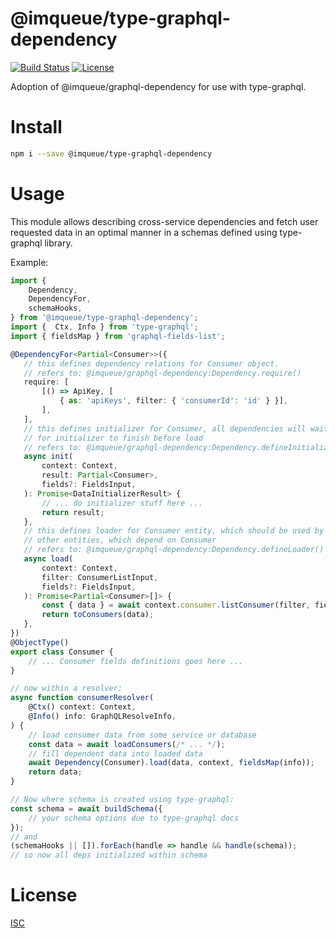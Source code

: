 # @imqueue/type-graphql-dependency

[![Build Status](https://travis-ci.com/type-graphql-dependency/type-graphql-dependency.svg?branch=master)](https://travis-ci.com/imqueue/type-graphql-dependency)
[![License](https://img.shields.io/badge/license-ISC-blue.svg)](https://rawgit.com/imqueue/type-graphql-dependency/master/LICENSE)

Adoption of @imqueue/graphql-dependency for use with type-graphql.

# Install

~~~bash
npm i --save @imqueue/type-graphql-dependency
~~~

# Usage

This module allows describing cross-service dependencies and fetch user 
requested data in an optimal manner in a schemas defined using type-graphql
library.

Example:

~~~typescript
import {
    Dependency,
    DependencyFor,
    schemaHooks,
} from '@imqueue/type-graphql-dependency';
import {  Ctx, Info } from 'type-graphql';
import { fieldsMap } from 'graphql-fields-list';

@DependencyFor<Partial<Consumer>>({
   // this defines dependency relations for Consumer object.
   // refers to: @imqueue/graphql-dependency:Dependency.require()
   require: [
       [() => ApiKey, [
           { as: 'apiKeys', filter: { 'consumerId': 'id' } }],
       ],
   ],
   // this defines initializer for Consumer, all dependencies will wait
   // for initializer to finish before load
   // refers to: @imqueue/graphql-dependency:Dependency.defineInitializer()
   async init(
       context: Context,
       result: Partial<Consumer>,
       fields?: FieldsInput,
   ): Promise<DataInitializerResult> {
       // ... do initializer stuff here ...
       return result;
   },
   // this defines loader for Consumer entity, which should be used by
   // other entities, which depend on Consumer
   // refers to: @imqueue/graphql-dependency:Dependency.defineLoader()
   async load(
       context: Context,
       filter: ConsumerListInput,
       fields?: FieldsInput,
   ): Promise<Partial<Consumer>[]> {
       const { data } = await context.consumer.listConsumer(filter, fields);
       return toConsumers(data);
   },
})
@ObjectType()
export class Consumer {
    // ... Consumer fields definitions goes here ...
}

// now within a resolver:
async function consumerResolver(
    @Ctx() context: Context,
    @Info() info: GraphQLResolveInfo,
) {
    // load consumer data from some service or database
    const data = await loadConsumers(/* ... */);
    // fill dependent data into loaded data
    await Dependency(Consumer).load(data, context, fieldsMap(info));
    return data;
}

// Now where schema is created using type-graphql:
const schema = await buildSchema({
    // your schema options due to type-graphql docs
});
// and
(schemaHooks || []).forEach(handle => handle && handle(schema));
// so now all deps initialized within schema
~~~

# License

[ISC](https://github.com/imqueue/type-graphql-dependency/blob/master/LICENSE)
